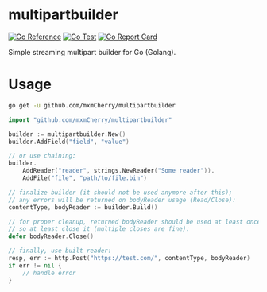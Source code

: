 # multipartbuilder

[![Go Reference](https://pkg.go.dev/badge/github.com/mxmCherry/multipartbuilder.svg)](https://pkg.go.dev/github.com/mxmCherry/multipartbuilder)
[![Go Test](https://github.com/mxmCherry/multipartbuilder/actions/workflows/go.yml/badge.svg)](https://github.com/mxmCherry/multipartbuilder/actions/workflows/go.yml)
[![Go Report Card](https://goreportcard.com/badge/github.com/mxmCherry/multipartbuilder)](https://goreportcard.com/report/github.com/mxmCherry/multipartbuilder)

Simple streaming multipart builder for Go (Golang).

# Usage

```bash
go get -u github.com/mxmCherry/multipartbuilder
```

```go
import "github.com/mxmCherry/multipartbuilder"
```

```go
builder := multipartbuilder.New()
builder.AddField("field", "value")

// or use chaining:
builder.
	AddReader("reader", strings.NewReader("Some reader")).
	AddFile("file", "path/to/file.bin")

// finalize builder (it should not be used anymore after this);
// any errors will be returned on bodyReader usage (Read/Close):
contentType, bodyReader := builder.Build()

// for proper cleanup, returned bodyReader should be used at least once,
// so at least close it (multiple closes are fine):
defer bodyReader.Close()

// finally, use built reader:
resp, err := http.Post("https://test.com/", contentType, bodyReader)
if err != nil {
	// handle error
}
```
